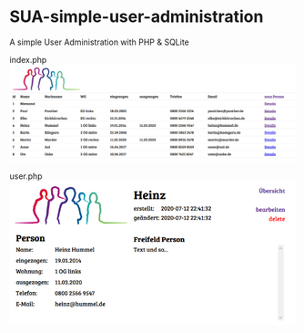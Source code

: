 # SUA-simple-user-administration
A simple User Administration with PHP &amp; SQLite

index.php
![](SUA_index.png)



user.php
![](SUA_user.png)
